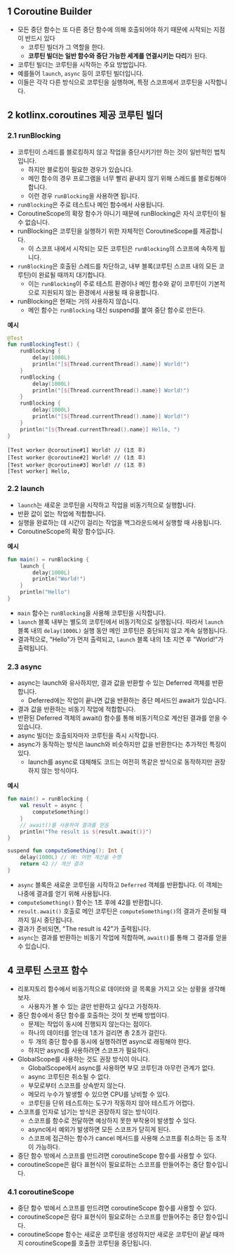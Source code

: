 ## 1 Coroutine Builder

- 모든 중단 함수는 또 다른 중단 함수에 의해 호출되어야 하기 때문에 시작되는 지점이 반드시 있다
	- 코루틴 빌더가 그 역할을 한다.
	- **코루틴 빌더는 일반 함수와 중단 가능한 세계를 연결시키는 다리**가 된다.
- 코루틴 빌더는 코루틴을 시작하는 주요 방법입니다.
- 예를들어 `launch`, `async` 등이 코루틴 빌더입니다.
- 이들은 각각 다른 방식으로 코루틴을 실행하며, 특정 스코프에서 코루틴을 시작합니다.

## 2 kotlinx.coroutines 제공 코루틴 빌더

### 2.1 runBlocking

- 코루틴이 스레드를 블로킹하지 않고 작업을 중단시키기만 하는 것이 일반적인 법칙입니다.
	- 하지만 블로킹이 필요한 경우가 있습니다.
	- 메인 함수의 경우 프로그램을 너무 빨리 끝내지 않기 위해 스레드를 블로킹해야 합니다.
	- 이런 경우 `runBlocking`을 사용하면 됩니다.
- `runBlocking`은 주로 테스트나 메인 함수에서 사용됩니다.
- CoroutineScope의 확장 함수가 아니기 때문에 runBlocking은 자식 코루틴이 될 수 없습니다.
- runBlocking은 코루틴을 실행하기 위한 자체적인 CoroutineScope를 제공합니다.
	- 이 스코프 내에서 시작되는 모든 코루틴은 `runBlocking`의 스코프에 속하게 됩니다.
- `runBlocking`은 호출된 스레드를 차단하고, 내부 블록(코루틴 스코프 내의 모든 코루틴)이 완료될 때까지 대기합니다.
	- 이는 `runBlocking`이 주로 테스트 환경이나 메인 함수와 같이 코루틴이 기본적으로 지원되지 않는 환경에서 사용될 때 유용합니다.
- runBlocking은 현재는 거의 사용하지 않습니다.
	- 메인 함수는 `runBlocking` 대신 suspend를 붙여 중단 함수로 만든다.

**예시**

```kotlin
@Test  
fun runBlockingTest() {  
    runBlocking {  
        delay(1000L)  
        println("[${Thread.currentThread().name}] World!")  
    }  
    runBlocking {  
        delay(1000L)  
        println("[${Thread.currentThread().name}] World!")  
    }  
    runBlocking {  
        delay(1000L)  
        println("[${Thread.currentThread().name}] World!")  
    }  
    println("[${Thread.currentThread().name}] Hello, ")  
}
```

```
[Test worker @coroutine#1] World! // (1초 후)
[Test worker @coroutine#2] World! // (1초 후)
[Test worker @coroutine#3] World! // (1초 후)
[Test worker] Hello,
```

### 2.2 launch

- `launch`는 새로운 코루틴을 시작하고 작업을 비동기적으로 실행합니다.
- 반환 값이 없는 작업에 적합합니다.
- 실행을 완료하는 데 시간이 걸리는 작업을 백그라운드에서 실행할 때 사용됩니다.
- CoroutineScope의 확장 함수입니다.

**예시**

```kotlin
fun main() = runBlocking {
    launch {
        delay(1000L)
        println("World!")
    }
    println("Hello")
}
```

- `main` 함수는 `runBlocking`을 사용해 코루틴을 시작합니다.
- `launch` 블록 내부는 별도의 코루틴에서 비동기적으로 실행됩니다. 따라서 `launch` 블록 내의 `delay(1000L)` 실행 동안 메인 코루틴은 중단되지 않고 계속 실행됩니다.
- 결과적으로, "Hello"가 먼저 출력되고, `launch` 블록 내의 1초 지연 후 "World!"가 출력됩니다.

### 2.3 async

- async는 launch와 유사하지만, 결과 값을 반환할 수 있는 Deferred 객체를 반환합니다.
	- Deferred에는 작업이 끝나면 값을 반환하는 중단 메서드인 await가 있습니다.
- 결과 값을 반환하는 비동기 작업에 적합합니다.
- 반환된 Deferred 객체의 await() 함수를 통해 비동기적으로 계산된 결과를 얻을 수 있습니다.
- async 빌더는 호출되자마자 코루틴을 즉시 시작합니다.
- async가 동작하는 방식은 launch와 비슷하지만 값을 반환한다는 추가적인 특징이 있다.
	- launch를 async로 대체해도 코드는 여전히 똑같은 방식으로 동작하지만 권장하지 않는 방식이다.

**예시**

```kotlin
fun main() = runBlocking {
    val result = async {
        computeSomething()
    }
    // await()를 사용하여 결과를 얻음
    println("The result is ${result.await()}") 
}

suspend fun computeSomething(): Int {
    delay(1000L) // 예: 어떤 계산을 수행
    return 42 // 계산 결과
}
```

- `async` 블록은 새로운 코루틴을 시작하고 `Deferred` 객체를 반환합니다. 이 객체는 나중에 결과를 얻기 위해 사용됩니다.
- `computeSomething()` 함수는 1초 후에 42를 반환합니다.
- `result.await()` 호출로 메인 코루틴은 `computeSomething()`의 결과가 준비될 때까지 일시 중단됩니다.
- 결과가 준비되면, "The result is 42"가 출력됩니다.
- `async`는 결과를 반환하는 비동기 작업에 적합하며, `await()`를 통해 그 결과를 얻을 수 있습니다.

## 4 코루틴 스코프 함수

- 리포지토리 함수에서 비동기적으로 데이터와 글 목록을 가지고 오는 상황을 생각해보자.
	- 사용자가 볼 수 있는 글만 반환하고 싶다고 가정하자.
- 중단 함수에서 중단 함수를 호출하는 것이 첫 번째 방법이다.
	- 문제는 작업이 동시에 진행되지 않는다는 점이다.
	- 하나의 데이터를 얻는데 1초가 걸리면 총 2초가 걸린다.
	- 두 개의 중단 함수를 동시에 실행하려면 async로 래핑해야 한다.
	- 하지만 async를 사용하려면 스코프가 필요하다.
- GlobalScope를 사용하는 것도 권장 방식이 아니다.
	- GlobalScope에서 async를 사용하면 부모 코루틴과 아무런 관계가 없다.
	- async 코루틴은 취소될 수 없다.
	- 부모로부터 스코프를 상속받지 않는다.
	- 메모리 누수가 발생할 수 있으면 CPU를 낭비할 수 있다.
	- 코루틴을 단위 테스트하는 도구가 작동하지 않아 테스트가 어렵다.
- 스코프를 인자로 넘기는 방식은 권장하지 않는 방식이다.
	- 스코프를 함수로 전달하면 예상하지 못한 부작용이 발생할 수 있다.
	- async에서 예외가 발생하면 모든 스코프가 닫히게 된다.
	- 스코프에 접근하는 함수가 cancel 메서드를 사용해 스코프를 취소하는 등 조작이 가능하다.
- 중단 함수 밖에서 스코프를 만드려면 coroutineScope 함수를 사용할 수 있다.
- coroutineScope은 람다 표현식이 필요로하는 스코프를 만들어주는 중단 함수입니다.

### 4.1 coroutineScope

- 중단 함수 밖에서 스코프를 만드려면 coroutineScope 함수를 사용할 수 있다.
- coroutineScope은 람다 표현식이 필요로하는 스코프를 만들어주는 중단 함수입니다.
- coroutineScope 함수는 새로운 코루틴을 생성하지만 새로운 코루틴이 끝날 때까지 coroutineScope를 호출한 코루틴을 중단됩니다.